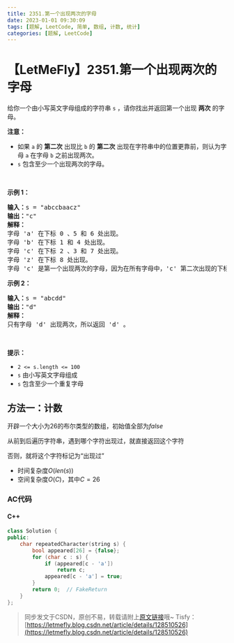 ```yaml
---
title: 2351.第一个出现两次的字母
date: 2023-01-01 09:30:09
tags: [题解, LeetCode, 简单, 数组, 计数, 统计]
categories: [题解, LeetCode]
---
```


# 【LetMeFly】2351.第一个出现两次的字母

<p>给你一个由小写英文字母组成的字符串 <code>s</code> ，请你找出并返回第一个出现 <strong>两次</strong> 的字母。</p>

<p><strong>注意：</strong></p>

<ul>
	<li>如果 <code>a</code> 的 <strong>第二次</strong> 出现比 <code>b</code> 的 <strong>第二次</strong> 出现在字符串中的位置更靠前，则认为字母 <code>a</code> 在字母 <code>b</code> 之前出现两次。</li>
	<li><code>s</code> 包含至少一个出现两次的字母。</li>
</ul>

<p>&nbsp;</p>

<p><strong>示例 1：</strong></p>

<pre><strong>输入：</strong>s = "abccbaacz"
<strong>输出：</strong>"c"
<strong>解释：</strong>
字母 'a' 在下标 0 、5 和 6 处出现。
字母 'b' 在下标 1 和 4 处出现。
字母 'c' 在下标 2 、3 和 7 处出现。
字母 'z' 在下标 8 处出现。
字母 'c' 是第一个出现两次的字母，因为在所有字母中，'c' 第二次出现的下标是最小的。
</pre>

<p><strong>示例 2：</strong></p>

<pre><strong>输入：</strong>s = "abcdd"
<strong>输出：</strong>"d"
<strong>解释：</strong>
只有字母 'd' 出现两次，所以返回 'd' 。
</pre>

<p>&nbsp;</p>

<p><strong>提示：</strong></p>

<ul>
	<li><code>2 &lt;= s.length &lt;= 100</code></li>
	<li><code>s</code> 由小写英文字母组成</li>
	<li><code>s</code> 包含至少一个重复字母</li>
</ul>


    
## 方法一：计数

开辟一个大小为$26$的布尔类型的数组，初始值全部为$false$

从前到后遍历字符串，遇到哪个字符出现过，就直接返回这个字符

否则，就将这个字符标记为“出现过”

+ 时间复杂度$O(len(s))$
+ 空间复杂度$O(C)$，其中$C=26$

### AC代码

#### C++

```cpp
class Solution {
public:
    char repeatedCharacter(string s) {
        bool appeared[26] = {false};
        for (char c : s) {
            if (appeared[c - 'a'])
                return c;
            appeared[c - 'a'] = true;
        }
        return 0;  // FakeReturn
    }
};
```

> 同步发文于CSDN，原创不易，转载请附上[原文链接](https://blog.letmefly.xyz/2023/01/01/2351.%E7%AC%AC%E4%B8%80%E4%B8%AA%E5%87%BA%E7%8E%B0%E4%B8%A4%E6%AC%A1%E7%9A%84%E5%AD%97%E6%AF%8D/)哦~
> Tisfy：[https://letmefly.blog.csdn.net/article/details/128510526](https://letmefly.blog.csdn.net/article/details/128510526)
